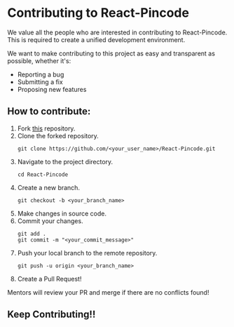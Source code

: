 # Contributing to React-Pincode

We value all the people who are interested in contributing to React-Pincode. This is required to create a unified development environment.

We want to make contributing to this project as easy and transparent as possible, whether it's:
* Reporting a bug
* Submitting a fix
* Proposing new features

## How to contribute:
1.  Fork [this](https://github.com/Awesome-React-Modules/React-Pincode) repository.
2.  Clone the forked repository.
    ```
    git clone https://github.com/<your_user_name>/React-Pincode.git
    ```
3. Navigate to the project directory.
    ```
    cd React-Pincode
    ```
4. Create a new branch.
    ```
    git checkout -b <your_branch_name>
    ```
5. Make changes in source code.
6. Commit your changes.
    ```
    git add .
    git commit -m "<your_commit_message>"
    ```
7. Push your local branch to the remote repository.
    ```
    git push -u origin <your_branch_name>
    ```
8. Create a Pull Request!

Mentors will review your PR and merge if there are no conflicts found!

## Keep Contributing!!